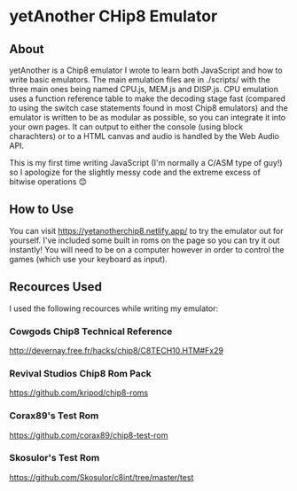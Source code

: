 # yetAnother CHip8 Emulator
## About
yetAnother is a Chip8 emulator I wrote to learn both JavaScript and how to write basic emulators. The main emulation files are in ./scripts/ with the three main ones being named CPU.js, MEM.js and DISP.js. CPU emulation uses a function reference table to make the decoding stage fast (compared to using the switch case statements found in most Chip8 emulators) and the emulator is written to be as modular as possible, so you can integrate it into your own pages. It can output to either the console (using block charachters) or to a HTML canvas and audio is handled by the Web Audio API.

This is my first time writing JavaScript (I'm normally a C/ASM type of guy!) so I apologize for the slightly messy code and the extreme excess of bitwise operations 😊

## How to Use
You can visit https://yetanotherchip8.netlify.app/ to try the emulator out for yourself. I've included some built in roms on the page so you can try it out instantly! You will need to be on a computer however in order to control the games (which use your keyboard as input).

## Recources Used
I used the following recources while writing my emulator:
### Cowgods Chip8 Technical Reference
http://devernay.free.fr/hacks/chip8/C8TECH10.HTM#Fx29 
### Revival Studios Chip8 Rom Pack
https://github.com/kripod/chip8-roms
### Corax89's Test Rom
https://github.com/corax89/chip8-test-rom
### Skosulor's Test Rom
https://github.com/Skosulor/c8int/tree/master/test